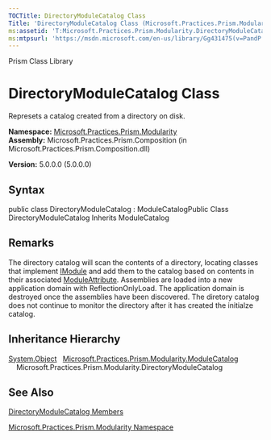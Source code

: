 ```yaml
---
TOCTitle: DirectoryModuleCatalog Class
Title: 'DirectoryModuleCatalog Class (Microsoft.Practices.Prism.Modularity)'
ms:assetid: 'T:Microsoft.Practices.Prism.Modularity.DirectoryModuleCatalog'
ms:mtpsurl: 'https://msdn.microsoft.com/en-us/library/Gg431475(v=PandP.50)'
---
```


Prism Class Library

DirectoryModuleCatalog Class
============================

Represets a catalog created from a directory on disk.

**Namespace:** [Microsoft.Practices.Prism.Modularity](https://msdn.microsoft.com/n:microsoft.practices.prism.modularity)
**Assembly:** Microsoft.Practices.Prism.Composition (in Microsoft.Practices.Prism.Composition.dll)

**Version:** 5.0.0.0 (5.0.0.0)

## Syntax


<span id="syntaxToggle"></span>public class DirectoryModuleCatalog : ModuleCatalogPublic Class DirectoryModuleCatalog Inherits ModuleCatalog

Remarks
-------

<span id="remarksToggle"></span> The directory catalog will scan the contents of a directory, locating classes that implement [IModule](https://msdn.microsoft.com/t:microsoft.practices.prism.modularity.imodule) and add them to the catalog based on contents in their associated [ModuleAttribute](https://msdn.microsoft.com/t:microsoft.practices.prism.modularity.moduleattribute). Assemblies are loaded into a new application domain with ReflectionOnlyLoad. The application domain is destroyed once the assemblies have been discovered. The diretory catalog does not continue to monitor the directory after it has created the initialze catalog.

Inheritance Hierarchy
---------------------

<span id="familyToggle"></span>[System.Object](http://msdn2.microsoft.com/en-us/library/e5kfa45b)
  [Microsoft.Practices.Prism.Modularity.ModuleCatalog](https://msdn.microsoft.com/t:microsoft.practices.prism.modularity.modulecatalog)
    Microsoft.Practices.Prism.Modularity.DirectoryModuleCatalog

See Also
--------


[DirectoryModuleCatalog Members](https://msdn.microsoft.com/allmembers.t:microsoft.practices.prism.modularity.directorymodulecatalog)

[Microsoft.Practices.Prism.Modularity Namespace](https://msdn.microsoft.com/n:microsoft.practices.prism.modularity)
